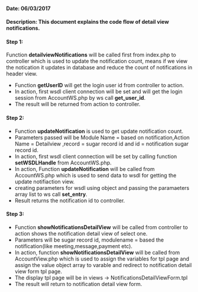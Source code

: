 #### Date: 06/03/2017

#### Description: This document explains the code flow of detail view notifications.

#### Step 1:

Function **detailviewNotifications** will be called first from index.php to controller which is used to update the notification count, means if we view the notication it updates in database and reduce the count of notifications in header view.

- Function **getUserID** will get the login user id from controller to action. 
- In action, first wsdl client connection will be set and will get the login session from AccountWS.php by ws call **get_user_id**.
- The result will be returned from action to controller.


#### Step 2:

- Function **updateNotification** is used to get  update notification count.
- Parameters passed will be Module Name = based on notification,Action Name = Detailview ,record = sugar record id and id = notification sugar record id.
- In action, first wsdl client connection will be set by calling function **setWSDLHandle** from AccountWS.php.
- In action, Function **updateNotification** will be called from AccountWS.php which is used to send data to wsdl for getting the update notifiaction view.
- creating parameters for wsdl using object and passing the paramaeters array list to ws call **set_entry**.
- Result returns the notification id to controller.


#### Step 3:

- Function **showNotificationsDetailView** will be called from controller to action shows the notification detail view of select one.
- Parameters will be sugar record id, modulename = based the notification(like meeting,message,payment etc).
- In action, function **showNotificationsDetailView** will be called from AccountView.php which is used to assign the variables for tpl page and assign the value object array to varable and redirect to notification detail view form tpl page.
- The display tpl page will be in views -> NotificationsDetailViewForm.tpl
- The result will return to notification detail view form.

